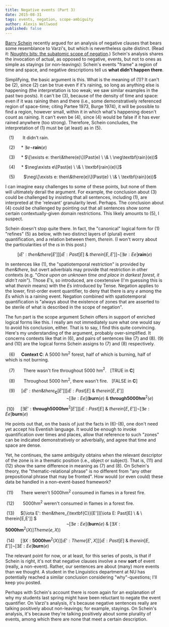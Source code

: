 ```yaml
---
title: Negative events (Part 3)
date: 2015-08-31
tags: events, negation, scope-ambiguity
author: Alexis Wellwood
published: false
---
```


[Barry Schein](http://www-bcf.usc.edu/~schein/) recently argued for an analysis of negative clauses that bears some resemblance to Varzi's, but which is nevertheless quite distinct. (Read it: [Noughty bits: the subatomic scope of negation](http://www-bcf.usc.edu/%7Eschein/NoughtyBits.pdf).) Schein's analysis shares the invocation of actual, as opposed to negative, events, but not to ones as simple as stayings (or non-leavings): Schein's events "frame" a region of time and space, and negative descriptions tell us **what didn't happen there**. 

Simplifying, the basic argument is this. What is the meaning of (1)? It can't be (2), since (2) can be true even if it's raining, so long as anything else is happening (the interpretation is too weak; we saw similar examples in the past two posts). It can't be (3), because of the density of time and space: even if it was raining then and there (i.e., some demonstratively referenced region of space-time; citing Partee 1973, Burge 1974), it will be possible to find a region, however small, within it in which what's happening doesn't count as raining. It can't even be (4), since (4) would be false if it has ever rained anywhere (too strong). Therefore, Schein concludes, the interpretation of (1) must be (at least) as in (5). 

&nbsp;&nbsp; (1) &nbsp;&nbsp;&nbsp; &nbsp; It didn't rain.

&nbsp;&nbsp; (2) &nbsp;&nbsp;&nbsp; \* $\exists e \neg \textbf{rain}(e)$

&nbsp;&nbsp; (3) &nbsp;&nbsp;&nbsp; \* $\[\exists e: then\&there(e)\](Past(e) \ \& \  \neg\textbf{rain}(e))$

&nbsp;&nbsp; (4) &nbsp;&nbsp;&nbsp; \* $\neg\exists e\[Past(e) \ \& \ \textbf{rain}(e)\]$

&nbsp;&nbsp; (5) &nbsp;&nbsp;&nbsp; &nbsp; $\neg\[\exists e: then\&there(e)\](Past(e) \ \& \ \textbf{rain}(e))$

I can imagine easy challenges to some of these points, but none of them will ultimately derail the argument. For example, the conclusion about (3) could be challenged by insisting that all sentences, including (1), are interpreted at the 'relevant' granularity level. Perhaps. The conclusion about (4) could be challenged by pointing out that all sentences show some certain contextually-given domain restrictions. This likely amounts to (5), I suspect.

Schein doesn't stop quite there. In fact, the "canonical" logical form for (1) "refines" (5) as below, with two distinct layers of (plural) event quantification, and a relation between them, $therein$. (I won't worry about the particularities of the $\iota$s in this post.)

$$
[\iota E': then\&there[E']][\iota E: Past[E] \ \& \ therein[E,E']]\neg [\exists e: Ee] \textbf{rain}(e)
$$ 

In sentences like (1), the "spatiotemporal restriction" is provided by $then\&there$, but overt adverbials may provide that restriction in other contexts (e.g. "*Once upon an unknown time and place in darkest forest, it didn't rain*"). Those $E'$s, so introduced, are coextensive (I'm guessing this is what $therein$ means) with the $E$s introduced by Tense. Negation applies to the lower, first-order event quantifier, to deny that there is any $e$ among the $E$s which is a raining event. Negation combined with spatiotemporal quantification is "always about the existence of zones that are asserted to be sterile of what is described in the scope of negation".

<!-- This predicts that "if the logical form of negation... distinguishes the $e$ that isn't so-and-so from the $E$ wherein it isn't, it is then a matter of syntax which phrases in a negated sentence describe $e$ and which $E$, provided that the logical form offers both". -->

The fun part is the scope argument Schein offers in support of enriched logical forms like this. I really am not immediately sure what one would say to avoid his conclusion, either. That is to say, I find this quite convincing. Here's my understanding of the argument, probably over-simplified. It concerns contexts like that in (6), and pairs of sentences like (7) and (8). (9) and (10) are the logical forms Schein assigns to (7) and (8) respectively.

&nbsp;&nbsp; (6) &nbsp;&nbsp;&nbsp; **Context C**: A 5000 hm$^2$ forest, half of which is burning, half of which is not burning.

&nbsp;&nbsp; (7) &nbsp;&nbsp;&nbsp; &nbsp; There wasn't fire throughout 5000 hm$^2$.  &nbsp; [TRUE in **C**]

&nbsp;&nbsp; (8) &nbsp;&nbsp;&nbsp; &nbsp; Throughout 5000 hm$^2$, there wasn't fire. &nbsp; [FALSE in **C**]

&nbsp;&nbsp; (9) &nbsp;&nbsp;&nbsp; $[\iota E': then\&there_{\textbf{C}}[E']][\iota E: Past[E] \ \& \ therein[E,E']]$ <br> &nbsp;&nbsp;&nbsp;&nbsp;&nbsp;&nbsp;&nbsp;&nbsp;&nbsp;&nbsp;&nbsp;&nbsp;&nbsp;&nbsp;&nbsp;&nbsp;&nbsp;&nbsp;&nbsp;&nbsp;&nbsp;&nbsp;&nbsp;&nbsp;&nbsp;&nbsp;&nbsp;&nbsp;&nbsp;&nbsp;&nbsp;&nbsp;&nbsp;&nbsp;&nbsp;&nbsp;&nbsp;&nbsp;&nbsp;&nbsp;&nbsp;&nbsp;&nbsp;&nbsp;&nbsp;&nbsp;&nbsp;&nbsp; $\neg [\exists e: Ee] (\textbf{burn}(e) \ \& \ \textbf{through5000hm}^2(e)$

&nbsp;(10) &nbsp;&nbsp;&nbsp; $[\exists E': \textbf{through5000hm}^2[E']][\iota E: Past[E] \ \& \ therein[E,E']]\neg [\exists e: Ee] \textbf{burn}(e)$

He points out that, on the basis of just the facts in (6)-(8), one don't need yet accept his Eventish language. It would be enough to invoke quantification over times and places, allow that reference to such "zones" can be indicated demonstratively or adverbially, and agree that time and space are dense. 

Yet, he continues, the same ambiguity obtains when the relevant descriptor of the zone is in a thematic position (i.e., object or subject). That is, (11) and (12) show the same difference in meaning as (7) and (8). On Schein's theory, the "thematic-relational phrase" is no different from "any other prepositional phrase that may be fronted". How would (or even could) these data be handled in a non-event-based framework? 

&nbsp;(11) &nbsp;&nbsp;&nbsp;&nbsp; There weren't 5000hm$^2$ consumed in flames in a forest fire.

&nbsp;(12) &nbsp;&nbsp;&nbsp; &nbsp; 5000hm$^2$ weren't consumed in flames in a forest fire.

&nbsp;(13) &nbsp;&nbsp;&nbsp;  $[\iota E': then\&there_{\textbf{C}}[E']][\iota E: Past[E] \ \& \ therein[E,E']] $ <br> &nbsp;&nbsp;&nbsp;&nbsp;&nbsp;&nbsp;&nbsp;&nbsp;&nbsp;&nbsp;&nbsp;&nbsp;&nbsp;&nbsp;&nbsp;&nbsp;&nbsp;&nbsp;&nbsp;&nbsp;&nbsp;&nbsp;&nbsp;&nbsp;&nbsp;&nbsp;&nbsp;&nbsp;&nbsp;&nbsp;&nbsp;&nbsp;&nbsp;&nbsp;&nbsp;&nbsp;&nbsp;&nbsp;&nbsp;&nbsp;&nbsp;&nbsp;&nbsp;&nbsp;&nbsp;&nbsp;&nbsp;&nbsp; $\neg[\exists e:Ee] (\textbf{burn}(e) \ \& \ [\exists X: \textbf{5000hm}^2(X)]Theme(e,X))$

&nbsp;(14) &nbsp;&nbsp;&nbsp;  $[\exists X: \textbf{5000hm}^2(X)][\iota E': Theme[E',X]][\iota E: Past[E] \ \& \ therein[E,E']] \neg[\exists E:Ee] \textbf{burn}(e)$


The relevant point for now, or at least, for this series of posts, is that if Schein is right, it's not that negative clauses involve a new **sort** of event (really, a non-event). Rather,  our sentences are about (many) more events than we thought. A student in the Linguistics department at NU has potentially reached a similar conclusion considering "why"-questions; I'll keep you posted. 

Perhaps with Schein's account there is room again for an explanation of why my students last spring might have been reluctant to negate the event quantifier. On Varzi's analysis, it's because negative sentences really are talking positively about non-leavings; for example, stayings. On Schein's analysis, it's because they're talking positively about some plurality of events, among which there are none that meet a certain description. 




